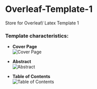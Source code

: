 # Overleaf-Template-1
Store for Overleaf/ Latex Template 1

### Template characteristics:

- **Cover Page** \
![Cover Page](https://user-images.githubusercontent.com/72265641/162932823-ea31e631-a130-43c2-9bff-66b9e2d3c1dd.png)

- **Abstract** \
![Abstract](https://user-images.githubusercontent.com/72265641/162933622-c4ab5194-7112-43bd-bb59-288c35e39789.png)

- **Table of Contents** \
![Table of Contents](https://user-images.githubusercontent.com/72265641/162933760-18584c8c-3c6d-419b-8248-03b6ecf7b79d.png)



